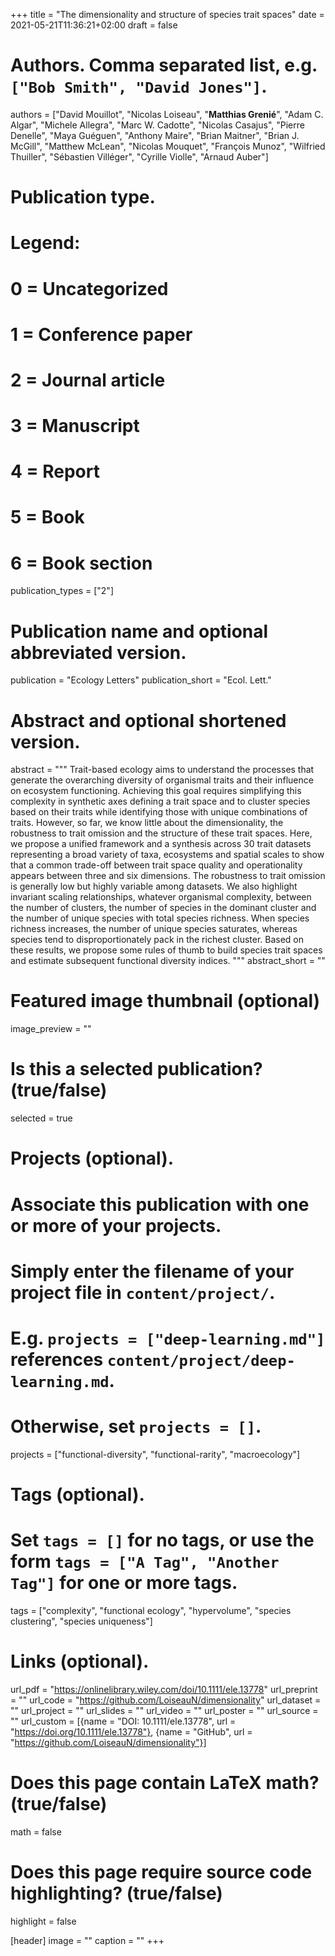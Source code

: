 +++
title = "The dimensionality and structure of species trait spaces"
date = 2021-05-21T11:36:21+02:00
draft = false

# Authors. Comma separated list, e.g. `["Bob Smith", "David Jones"]`.
authors = ["David Mouillot", "Nicolas Loiseau", "**Matthias Grenié**", "Adam C. Algar", "Michele Allegra", "Marc W. Cadotte", "Nicolas Casajus", "Pierre Denelle", "Maya Guéguen", "Anthony Maire", "Brian Maitner", "Brian J. McGill", "Matthew McLean", "Nicolas Mouquet", "François Munoz", "Wilfried Thuiller", "Sébastien Villéger", "Cyrille Violle", "Arnaud Auber"]

# Publication type.
# Legend:
# 0 = Uncategorized
# 1 = Conference paper
# 2 = Journal article
# 3 = Manuscript
# 4 = Report
# 5 = Book
# 6 = Book section
publication_types = ["2"]

# Publication name and optional abbreviated version.
publication = "Ecology Letters"
publication_short = "Ecol. Lett."

# Abstract and optional shortened version.
abstract = """
Trait-based ecology aims to understand the processes that generate the overarching diversity of organismal traits and their influence on ecosystem functioning. Achieving this goal requires simplifying this complexity in synthetic axes defining a trait space and to cluster species based on their traits while identifying those with unique combinations of traits. However, so far, we know little about the dimensionality, the robustness to trait omission and the structure of these trait spaces. Here, we propose a unified framework and a synthesis across 30 trait datasets representing a broad variety of taxa, ecosystems and spatial scales to show that a common trade-off between trait space quality and operationality appears between three and six dimensions. The robustness to trait omission is generally low but highly variable among datasets. We also highlight invariant scaling relationships, whatever organismal complexity, between the number of clusters, the number of species in the dominant cluster and the number of unique species with total species richness. When species richness increases, the number of unique species saturates, whereas species tend to disproportionately pack in the richest cluster. Based on these results, we propose some rules of thumb to build species trait spaces and estimate subsequent functional diversity indices.
"""
abstract_short = ""

# Featured image thumbnail (optional)
image_preview = ""

# Is this a selected publication? (true/false)
selected = true

# Projects (optional).
#   Associate this publication with one or more of your projects.
#   Simply enter the filename of your project file in `content/project/`.
#   E.g. `projects = ["deep-learning.md"]` references `content/project/deep-learning.md`.
#   Otherwise, set `projects = []`.
projects = ["functional-diversity", "functional-rarity", "macroecology"]

# Tags (optional).
#   Set `tags = []` for no tags, or use the form `tags = ["A Tag", "Another Tag"]` for one or more tags.
tags = ["complexity", "functional ecology", "hypervolume", "species clustering", "species uniqueness"]

# Links (optional).
url_pdf = "https://onlinelibrary.wiley.com/doi/10.1111/ele.13778"
url_preprint = ""
url_code = "https://github.com/LoiseauN/dimensionality"
url_dataset = ""
url_project = ""
url_slides = ""
url_video = ""
url_poster = ""
url_source = ""
url_custom = [{name = "DOI: 10.1111/ele.13778", url  = "https://doi.org/10.1111/ele.13778"},
              {name = "GitHub", url = "https://github.com/LoiseauN/dimensionality"}]

# Does this page contain LaTeX math? (true/false)
math = false

# Does this page require source code highlighting? (true/false)
highlight = false

[header]
image = ""
caption = ""
+++
